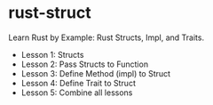 # rust-struct
Learn Rust by Example: Rust Structs, Impl, and Traits.

- Lesson 1: Structs
- Lesson 2: Pass Structs to Function
- Lesson 3: Define Method (impl) to Struct
- Lesson 4: Define Trait to Struct
- Lesson 5: Combine all lessons
